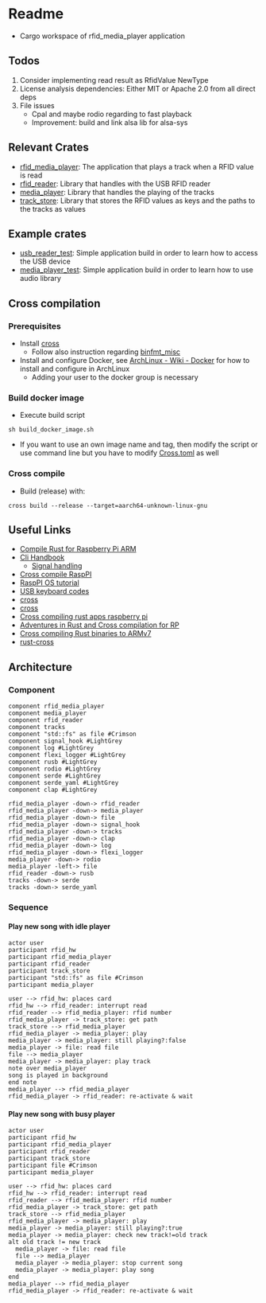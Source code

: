 # Readme

* Cargo workspace of rfid_media_player application

## Todos

1. Consider implementing read result as RfidValue NewType
2. License analysis dependencies: Either MIT or Apache 2.0 from all direct deps
3. File issues
    * Cpal and maybe rodio regarding to fast playback
    * Improvement: build and link alsa lib for alsa-sys

## Relevant Crates

* [rfid_media_player](./rfid_media_player/Readme.md): The application that plays a track when a RFID value is read
* [rfid_reader](./rfid_reader/Readme.md): Library that handles with the USB RFID reader
* [media_player](./media_player/Readme.md): Library that handles the playing of the tracks
* [track_store](./track_store/Readme.md): Library that stores the RFID values as keys and the paths to the tracks as values

## Example crates

* [usb_reader_test](usb_reader_test/Readme.md): Simple application build in order to learn how to access the USB device
* [media_player_test](media_player_test/Readme.md): Simple application build in order to learn how to use audio library

## Cross compilation

### Prerequisites

* Install [cross](crates.io/crates/cross)
  * Follow also instruction regarding [binfmt_misc](https://github.com/rust-embedded/cross#dependencies)
* Install and configure Docker, see [ArchLinux - Wiki - Docker](https://wiki.archlinux.org/index.php/Docker) for how to install and configure in ArchLinux
  * Adding your user to the docker group is necessary

### Build docker image

* Execute build script

```shell
sh build_docker_image.sh
```

* If you want to use an own image name and tag, then modify the script or use command line but you have to modify [Cross.toml](./Cross.toml) as well

### Cross compile

* Build (release) with:

```shell
cross build --release --target=aarch64-unknown-linux-gnu
```

## Useful Links

* [Compile Rust for Raspberry Pi ARM](https://medium.com/swlh/compiling-rust-for-raspberry-pi-arm-922b55dbb050)
* [Cli Handbook](https://rust-cli.github.io/book/index.html)
  * [Signal handling](https://rust-cli.github.io/book/in-depth/signals.html)
* [Cross compile RaspPI](https://chacin.dev/blog/cross-compiling-rust-for-the-raspberry-pi/)
* [RaspPI OS tutorial](https://github.com/rust-embedded/rust-raspberrypi-OS-tutorials)
* [USB keyboard codes](https://www.win.tue.nl/~aeb/linux/kbd/scancodes-14.html)
* [cross](https://crates.io/crates/cross)
* [cross](https://github.com/rust-embedded/cross)
* [Cross compiling rust apps raspberry pi](https://capnfabs.net/posts/cross-compiling-rust-apps-raspberry-pi/)
* [Adventures in Rust and Cross compilation for RP](https://www.growse.com/2020/04/26/adventures-in-rust-and-cross-compilation-for-the-raspberry-pi.html)
* [Cross compiling Rust binaries to ARMv7](https://www.modio.se/cross-compiling-rust-binaries-to-armv7.html)
* [rust-cross](https://github.com/japaric/rust-cross)

## Architecture

### Component

```plantuml
component rfid_media_player
component media_player
component rfid_reader
component tracks
component "std::fs" as file #Crimson
component signal_hook #LightGrey
component log #LightGrey
component flexi_logger #LightGrey
component rusb #LightGrey
component rodio #LightGrey
component serde #LightGrey
component serde_yaml #LightGrey
component clap #LightGrey

rfid_media_player -down-> rfid_reader
rfid_media_player -down-> media_player
rfid_media_player -down-> file
rfid_media_player -down-> signal_hook
rfid_media_player -down-> tracks
rfid_media_player -down-> clap
rfid_media_player -down-> log
rfid_media_player -down-> flexi_logger
media_player -down-> rodio
media_player -left-> file
rfid_reader -down-> rusb
tracks -down-> serde
tracks -down-> serde_yaml

```

### Sequence

#### Play new song with idle player

```plantuml
actor user
participant rfid_hw
participant rfid_media_player
participant rfid_reader
participant track_store
participant "std::fs" as file #Crimson
participant media_player

user --> rfid_hw: places card
rfid_hw --> rfid_reader: interrupt read
rfid_reader --> rfid_media_player: rfid number
rfid_media_player -> track_store: get path
track_store --> rfid_media_player
rfid_media_player -> media_player: play
media_player -> media_player: still playing?:false 
media_player -> file: read file
file --> media_player
media_player -> media_player: play track
note over media_player
song is played in background
end note
media_player --> rfid_media_player
rfid_media_player -> rfid_reader: re-activate & wait
```

#### Play new song with busy player

```plantuml
actor user
participant rfid_hw
participant rfid_media_player
participant rfid_reader
participant track_store
participant file #Crimson
participant media_player

user --> rfid_hw: places card
rfid_hw --> rfid_reader: interrupt read
rfid_reader --> rfid_media_player: rfid number
rfid_media_player -> track_store: get path
track_store --> rfid_media_player
rfid_media_player -> media_player: play
media_player -> media_player: still playing?:true
media_player -> media_player: check new track!=old track
alt old track != new track
  media_player -> file: read file
  file --> media_player
  media_player -> media_player: stop current song
  media_player -> media_player: play song
end
media_player --> rfid_media_player
rfid_media_player -> rfid_reader: re-activate & wait
```
